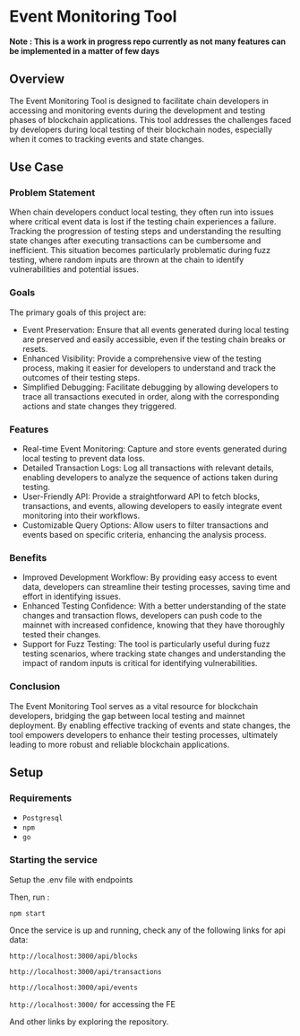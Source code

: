 # Event Monitoring Tool

**Note : This is a work in progress repo currently as not many features can be implemented in a matter of few days**

## Overview
The Event Monitoring Tool is designed to facilitate chain developers in accessing and monitoring events during the development and testing phases of blockchain applications. This tool addresses the challenges faced by developers during local testing of their blockchain nodes, especially when it comes to tracking events and state changes.

## Use Case

### Problem Statement
When chain developers conduct local testing, they often run into issues where critical event data is lost if the testing chain experiences a failure. Tracking the progression of testing steps and understanding the resulting state changes after executing transactions can be cumbersome and inefficient. This situation becomes particularly problematic during fuzz testing, where random inputs are thrown at the chain to identify vulnerabilities and potential issues.

### Goals
The primary goals of this project are:

- Event Preservation: Ensure that all events generated during local testing are preserved and easily accessible, even if the testing chain breaks or resets.
- Enhanced Visibility: Provide a comprehensive view of the testing process, making it easier for developers to understand and track the outcomes of their testing steps.
- Simplified Debugging: Facilitate debugging by allowing developers to trace all transactions executed in order, along with the corresponding actions and state changes they triggered.

### Features
- Real-time Event Monitoring: Capture and store events generated during local testing to prevent data loss.
- Detailed Transaction Logs: Log all transactions with relevant details, enabling developers to analyze the sequence of actions taken during testing.
- User-Friendly API: Provide a straightforward API to fetch blocks, transactions, and events, allowing developers to easily integrate event monitoring into their workflows.
- Customizable Query Options: Allow users to filter transactions and events based on specific criteria, enhancing the analysis process.

### Benefits
- Improved Development Workflow: By providing easy access to event data, developers can streamline their testing processes, saving time and effort in identifying issues.
- Enhanced Testing Confidence: With a better understanding of the state changes and transaction flows, developers can push code to the mainnet with increased confidence, knowing that they have thoroughly tested their changes.
- Support for Fuzz Testing: The tool is particularly useful during fuzz testing scenarios, where tracking state changes and understanding the impact of random inputs is critical for identifying vulnerabilities.

### Conclusion

The Event Monitoring Tool serves as a vital resource for blockchain developers, bridging the gap between local testing and mainnet deployment. By enabling effective tracking of events and state changes, the tool empowers developers to enhance their testing processes, ultimately leading to more robust and reliable blockchain applications.


## Setup

### Requirements

- `Postgresql`
- `npm`
- `go`

### Starting the service

Setup the .env file with endpoints

Then, run :  
```shell
npm start
```
Once the service is up and running, check any of the following links for api data:

```http://localhost:3000/api/blocks```

```http://localhost:3000/api/transactions```

```http://localhost:3000/api/events```

```http://localhost:3000/``` for accessing the FE

And other links by exploring the repository.

